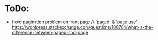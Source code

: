 # ToDo:

- fixed pagination problem on front page // 'paged' & 'page use' https://wordpress.stackexchange.com/questions/180784/what-is-the-difference-between-paged-and-page
